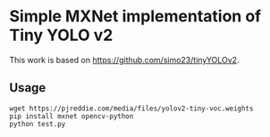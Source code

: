 # Simple MXNet implementation of Tiny YOLO v2

This work is based on https://github.com/simo23/tinyYOLOv2.

## Usage
```
wget https://pjreddie.com/media/files/yolov2-tiny-voc.weights
pip install mxnet opencv-python
python test.py
```
